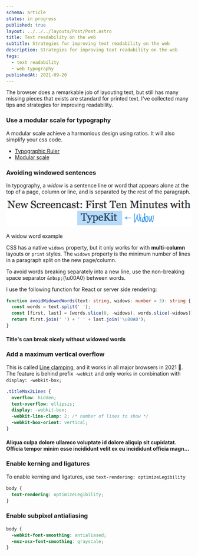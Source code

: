 ```yaml
---
schema: article
status: in progress
published: true
layout: ../../../layouts/Post/Post.astro
title: Text readability on the web
subtitle: Strategies for improving text readability on the web
description: Strategies for improving text readability on the web
tags:
  - text readability
  - web typography
publishedAt: 2021-09-20
---
```


The browser does a remarkable job of layouting text, but still has many missing pieces that exists are standard for printed text.
I've collected many tips and strategies for improving readability.

### Use a modular scale for typography

A modular scale achieve a harmonious design using ratios. It will also simplify your css code.

- [Typographic Ruler](https://type-scale.com/)
- [Modular scale](https://www.modularscale.com/)

### Avoiding windowed sentences

In typography, a _widow_ is a sentence line or word that appears alone at the top of a page, column or line,
and is separated by the rest of the paragraph.

<div class="pad4">

![widow line](./widow-example.png)

<figcaption>A widow word example</figcaption>

</div>

CSS has a native `widows` property, but it only works for with **multi-column** layouts or `print` styles.
The `widows` property is the minimum number of lines in a paragraph split on the new page/column.

To avoid words breaking separately into a new line, use the non-breaking space separator `&nbsp;`(\u00A0) between words.

I use the following function for React or server side rendering:

```ts
function avoidWidowedWords(text: string, widows: number = 3): string {
  const words = text.split(' ');
  const [first, last] = [words.slice(0, -widows), words.slice(-widows)];
  return first.join(' ') + ' ' + last.join('\u00A0');
}
```

<div class="item surface surface1 pad4 m-auto">
  <h4>Title's can break nicely without&nbsp;widowed&nbsp;words</h4>
</div>

### Add a maximum vertical overflow

This is called [Line clamping](https://caniuse.com/?search=line-clamp), and it works in all major browsers in 2021 🥰.
The feature is behind prefix `-webkit` and only works in combination with `display: -webkit-box;`

<style>
  .titleMax2Lines {
  overflow: hidden;
  text-overflow: ellipsis;
  display: -webkit-box;
  -webkit-line-clamp: 2; /* number of lines to show */
  -webkit-box-orient: vertical;
}
</style>

```css
.titleMax2Lines {
  overflow: hidden;
  text-overflow: ellipsis;
  display: -webkit-box;
  -webkit-line-clamp: 2; /* number of lines to show */
  -webkit-box-orient: vertical;
}
```

<div class="item surface surface1 pad4 m-auto">
  <h4 class="titleMax2Lines">Aliqua culpa dolore ullamco voluptate id dolore aliquip sit cupidatat. Officia tempor minim esse incididunt velit ex eu incididunt officia magna aute enim ex. Magna occaecat non deserunt Lorem occaecat sit voluptate adipisicing et culpa anim deserunt. Nisi voluptate magna aliqua excepteur ex adipisicing. Est sunt Lorem pariatur velit veniam anim veniam et excepteur cillum consectetur excepteur.</h4>
</div>

### Enable kerning and ligatures

To enable kerning and ligatures, use `text-rendering: optimizeLegibility`

```css
body {
  text-rendering: optimizeLegibility;
}
```

### Enable subpixel antialiasing

```css
body {
  -webkit-font-smoothing: antialiased;
  -moz-osx-font-smoothing: grayscale;
}
```
